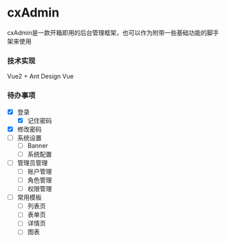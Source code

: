 # cxAdmin

cxAdmin是一款开箱即用的后台管理框架，也可以作为附带一些基础功能的脚手架来使用

### 技术实现

Vue2 + Ant Design Vue

### 待办事项

- [x] 登录
    - [x] 记住密码
- [x] 修改密码
- [ ] 系统设置
    - [ ] Banner
    - [ ] 系统配置
- [ ] 管理员管理
    - [ ] 账户管理
    - [ ] 角色管理
    - [ ] 权限管理
- [ ] 常用模板
    - [ ] 列表页
    - [ ] 表单页
    - [ ] 详情页
    - [ ] 图表